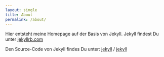 ```yaml
---
layout: single
title: About
permalink: /about/
---
```


Hier entsteht meine Homepage auf der Basis von Jekyll. Jekyll findest Du unter [jekyllrb.com](https://jekyllrb.com/)

Den Source-Code von Jekyll findes Du unter:
[jekyll][jekyll-organization] /
[jekyll](https://github.com/jekyll/jekyll)


[jekyll-organization]: https://github.com/jekyll
